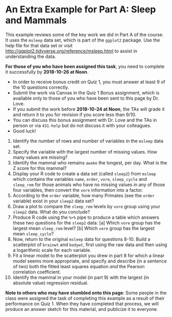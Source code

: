 # An Extra Example for Part A: Sleep and Mammals

This example reviews some of the key work we did in Part A of the course. It uses the `msleep` data set, which is part of the `ggplot2` package. Use the help file for that data set or visit http://ggplot2.tidyverse.org/reference/msleep.html to assist in understanding the data.

**For those of you who have been assigned this task**, you need to complete it successfully by **2018-10-26 at Noon**. 

- In order to receive bonus credit on Quiz 1, you must answer at least 9 of the 10 questions correctly. 
- Submit the work via Canvas in the Quiz 1 Bonus assignment, which is available only to those of you who have been sent to this page by Dr. Love. 
- If you submit the work before **2018-10-24 at Noon**, the TAs will grade it and return it to you for revision if you score less than 9/10. 
- You can discuss this bonus assignment with Dr. Love and the TAs in person or via `431-help` but do not discuss it with your colleagues.
- Good luck!

1. Identify the number of rows and number of variables in the `msleep` data set.
2. Specify the variable with the largest number of missing values. How many values are missing?
3. Identify the mammal who remains `awake` the longest, per day. What is the Z score for this mammal?
4. Display your R code to create a data set (called `sleep2`) from `msleep` which contains the variables `name`, `order`, `vore`, `sleep_cycle` and `sleep_rem` for those animals who have no missing values in any of those four variables, then convert the `vore` information into a factor. 
5. According to the `order` variable, how many Primates (see the `order` variable) exist in your `sleep2` data set?
6. Draw a plot to compare the `sleep_rem` levels by `vore` group using your `sleep2` data. What do you conclude?
7. Produce R code using the `%>%` pipe to produce a table which answers these two questions for the `sleep2` data: [a] Which `vore` group has the largest mean `sleep_rem` level? [b] Which `vore` group has the largest mean `sleep_cycle`? 
8. Now, return to the original `msleep` data for questions 8-10. Build a scatterplot of `brainwt` and `bodywt`, first using the raw data and then using a logarithmic scale for each variable. 
9. Fit a linear model to the scatterplot you drew in part 8 for which a linear model seems more appropriate, and specify and describe (in a sentence of two) both the fitted least squares equation *and* the Pearson correlation coefficient.
10. Identify the mammal in your model (in part 9) with the largest (in absolute value) regression residual. 

**Note to others who may have stumbled onto this page**: Some people in the class were assigned the task of completing this example as a result of their performance on Quiz 1. When they have completed that process, we will produce an answer sketch for this material, and publicize it to everyone.

